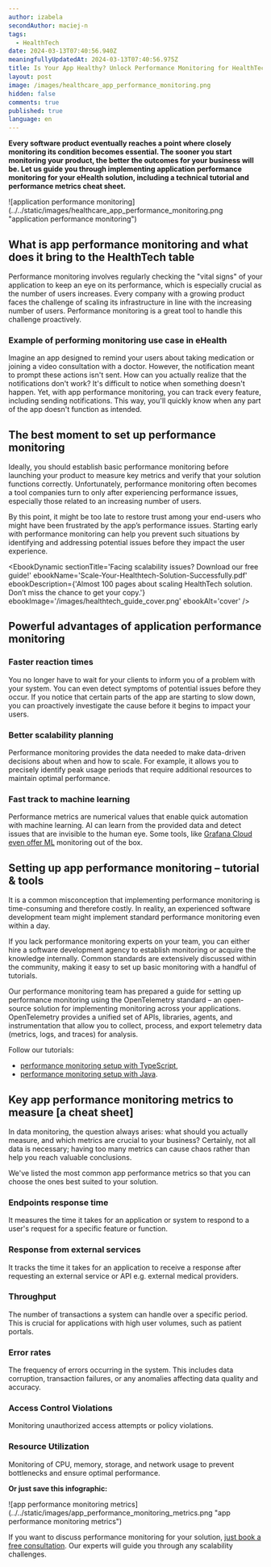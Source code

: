 ```yaml
---
author: izabela
secondAuthor: maciej-n
tags:
  - HealthTech
date: 2024-03-13T07:40:56.940Z
meaningfullyUpdatedAt: 2024-03-13T07:40:56.975Z
title: Is Your App Healthy? Unlock Performance Monitoring for HealthTech
layout: post
image: /images/healthcare_app_performance_monitoring.png
hidden: false
comments: true
published: true
language: en
---
```

**Every software product eventually reaches a point where closely monitoring its condition becomes essential. The sooner you start monitoring your product, the better the outcomes for your business will be. Let us guide you through implementing application performance monitoring for your eHealth solution, including a technical tutorial and performance metrics cheat sheet.**

<div className="image">![application performance monitoring](../../static/images/healthcare_app_performance_monitoring.png "application performance monitoring")</div>

## What is app performance monitoring and what does it bring to the HealthTech table

Performance monitoring involves regularly checking the "vital signs" of your application to keep an eye on its performance, which is especially crucial as the number of users increases. Every company with a growing product faces the challenge of scaling its infrastructure in line with the increasing number of users. Performance monitoring is a great tool to handle this challenge proactively.

### Example of performing monitoring use case in eHealth

Imagine an app designed to remind your users about taking medication or joining a video consultation with a doctor. However, the notification meant to prompt these actions isn't sent. How can you actually realize that the notifications don't work? It's difficult to notice when something doesn't happen. Yet, with app performance monitoring, you can track every feature, including sending notifications. This way, you'll quickly know when any part of the app doesn't function as intended.

## The best moment to set up performance monitoring

Ideally, you should establish basic performance monitoring before launching your product to measure key metrics and verify that your solution functions correctly. Unfortunately, performance monitoring often becomes a tool companies turn to only after experiencing performance issues, especially those related to an increasing number of users. 

By this point, it might be too late to restore trust among your end-users who might have been frustrated by the app’s performance issues. Starting early with performance monitoring can help you prevent such situations by identifying and addressing potential issues before they impact the user experience.

<EbookDynamic sectionTitle='Facing scalability issues? Download our free guide!' ebookName='Scale-Your-Healthtech-Solution-Successfully.pdf' ebookDescription={'Almost 100 pages about scaling HealthTech solution. Don’t miss the chance to get your copy.'} ebookImage='/images/healthtech_guide_cover.png' ebookAlt='cover' />

## Powerful advantages of application performance monitoring

### Faster reaction times

You no longer have to wait for your clients to inform you of a problem with your system. You can even detect symptoms of potential issues before they occur. If you notice that certain parts of the app are starting to slow down, you can proactively investigate the cause before it begins to impact your users.

### Better scalability planning

Performance monitoring provides the data needed to make data-driven decisions about when and how to scale. For example, it allows you to precisely identify peak usage periods that require additional resources to maintain optimal performance.

### Fast track to machine learning

Performance metrics are numerical values that enable quick automation with machine learning. AI can learn from the provided data and detect issues that are invisible to the human eye. Some tools, like [Grafana Cloud even offer ML](https://grafana.com/docs/grafana-cloud/alerting-and-irm/machine-learning/) monitoring out of the box.

## Setting up app performance monitoring – tutorial & tools

It is a common misconception that implementing performance monitoring is time-consuming and therefore costly. In reality, an experienced software development team might implement standard performance monitoring even within a day.

If you lack performance monitoring experts on your team, you can either hire a software development agency to establish monitoring or acquire the knowledge internally. Common standards are extensively discussed within the community, making it easy to set up basic monitoring with a handful of tutorials.

Our performance monitoring team has prepared a guide for setting up performance monitoring using the OpenTelemetry standard – an open-source solution for implementing monitoring across your applications. OpenTelemetry provides a unified set of APIs, libraries, agents, and instrumentation that allow you to collect, process, and export telemetry data (metrics, logs, and traces) for analysis.

Follow our tutorials:

* [performance monitoring setup with TypeScript](/blog/how-to-improve-your-app-observability-easily-with-grafana-and-opentelemetry/),
* [performance monitoring setup with Java](https://grafana.com/blog/2023/10/30/how-to-integrate-a-spring-boot-app-with-grafana-using-opentelemetry-standards/).

## Key app performance monitoring metrics to measure \[a cheat sheet]

In data monitoring, the question always arises: what should you actually measure, and which metrics are crucial to your business? Certainly, not all data is necessary; having too many metrics can cause chaos rather than help you reach valuable conclusions.

We've listed the most common app performance metrics so that you can choose the ones best suited to your solution.

### Endpoints response time

It measures the time it takes for an application or system to respond to a user's request 
for a specific feature or function.

### Response from external services

It tracks the time it takes for an application to receive a response after requesting an external service or API e.g. external medical providers.

### Throughput

The number of transactions a system can handle over a specific period. This is crucial for applications with high user volumes, such as patient portals.

### Error rates

The frequency of errors occurring in the system. This includes data corruption, transaction failures, or any anomalies affecting data quality and accuracy.

### Access Control Violations

Monitoring unauthorized access attempts or policy violations.

### Resource Utilization

Monitoring of CPU, memory, storage, and network usage to prevent bottlenecks and ensure optimal performance.

**Or just save this infographic:**

<div className="image">![app performance monitoring metrics](../../static/images/app_performance_monitoring_metrics.png "app performance monitoring metrics")</div>

If you want to discuss performance monitoring for your solution, [just book a free consultation](/start-project/). Our experts will guide you through any scalability challenges.